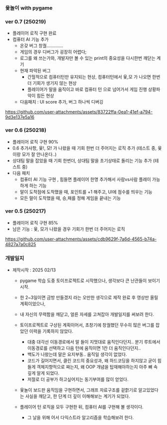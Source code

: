 ### 윷놀이 with pygame

### ver 0.7 (250219)
- 플레이어 로직 구현 완료
- 컴퓨터 AI 기능 추가
    - 온갖 버그 창궐.............
    - 게임의 경우 디버그가 굉장히 어렵다;
    - 로그를 왜 쓰는가와, 개발자만 볼 수 있는 print의 중요성을 다시한번 깨닫는 계기
    - 현재 파악된 버그
        - 간헐적으로 컴퓨터턴만 유지되는 현상, 컴퓨터턴에서 윷,모 가 나오면 한번 더 기회가 생기지 않는 현상
        - 플레이어가 말을 움직이고 바로 컴퓨터 턴 으로 넘어가서 게임 진행 상황파악이 힘든 현상
    - 다음패치 : UI score 추가, 버그 하나씩 디버깅

https://github.com/user-attachments/assets/83722ffa-0ea1-41ef-a794-9d3e137e5a16


### ver 0.6 (250218)
  - 플레이어 로직 구현 90%
  - 0.6 추가사항, 윷!, 모! 가 나왔을 때 기회 한번 더 주어지는 로직 추가 (테스트 중, 윷이랑 모가 잘 안나온다..)
  - 상대팀 말을 잡았을 때 기회 한번더, 상대팀 말을 초기상태로 돌리는 기능 추가 (테스트 중)
  - 다음 패치
      - 컴퓨터 AI 기능 구현 , 힘들면 플레이어 한명 추가해서 사람vs사람 플레이 가능하게 하는 기능
      - 말이 도착점에 도착했을 때, 포인트를 +1 해주고, UI에 점수를 띄우는 기능
      - 모든 말이 도착했을 때, 승,패를 정해 게임을 끝내는 기능
  
### ver 0.5 (250217)
  - 플레이어 로직 구현 85%
  - 남은 기능 : 윷, 모가 나왔을 경우 기회가 한번 더 주어지는 로직

https://github.com/user-attachments/assets/cdb9629f-7a6d-4565-b74a-4827a7a0c825


### 개발일지

- 제작시작 : 2025 02/13
  - pygame 학습 도중 토이프로젝트로 시작했으나, 생각보다 큰 난관들이 보이기 시작.

  - 한 2~3일이면 금방 만들겠지 라는 오만한 생각으로 제작 완료 후 영상만 올릴 계획이었으나,
  - 내 자신의 무력함을 깨닫고, 얼른 자세를 고쳐잡아 개발일지를 써보려 한다.
    
  - 토이프로젝트로 구상된 계획이어서, 초창기에 창궐했던 무수히 많은 버그를 잡았던 이력을 기록하지 않았다.
      - 대충 대각선 이동경로에서 말 들이 지멋대로 움직인다던지.. 분기 루트에서 이동경로를 선택하고 다음 턴에 움직이면 1칸 더 움직인다던지..
      - 백도가 나왔는데 말은 요지부동.. 움직일 생각이 없었다.
      - 코드가 길어지면서, 클린 코드의 중요성과, 왜 하드코딩을 하지않고 굳이 힘들게 객체지향적으로 짜는지, 왜 OOP 개념을 탑재해야하는지 아주 뼈 속 깊게 알게 되었다.
      - 저절로 더 공부가 하고싶어지는 동기부여를 많이 얻었다.

  - 윷놀이 보드판 움직임을 구현하면서, 그래프 자료구조를 겉핡기로 알고있었다는 사실을 깨닫고, 한 단계 더 깊이 이해해보는 계기가 되었다.
    
  - 플레이어 턴 로직을 모두 구현한 뒤, 컴퓨터 AI를 구현해 볼 생각이다.
      - 그 날을 위해 어서 다익스트라 알고리즘을 학습해보려 한다.


